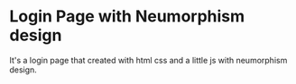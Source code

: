 # Login Page with Neumorphism design
It's a login page that created with html css and a little js with neumorphism design.
